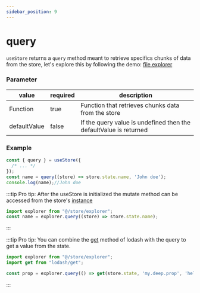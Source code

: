 ```yaml
---
sidebar_position: 9
---
```


# query

`useStore` returns a `query` method meant to retrieve specifics chunks of data from the store, let's explore this by following the demo: [file explorer](https://stackblitz.com/edit/vitejs-vite-juuupt?file=README.md)

### Parameter

| value         | required | description                                                       |
| ------------- | -------- | ----------------------------------------------------------------- |
| Function      | true     | Function that retrieves chunks data from the store                |
| defaultValue  | false    | If the query value is undefined then the defaultValue is returned |

### Example

```javascript
const { query } = useStore({
  /* ... */
});
const name = query((store) => store.state.name, 'John doe'); 
console.log(name);//John doe 
```

:::tip
Pro tip: After the useStore is initialized the mutate method can be accessed from the store's [instance](/docs/api/useStore#store)


```javascript
import explorer from "@/store/explorer";
const name = explorer.query((store) => store.state.name);
```
:::

:::tip
Pro tip: You can combine the [get](https://lodash.com/docs/4.17.15#get) method of lodash with the query to get a value from the state.

```javascript
import explorer from "@/store/explorer";
import get from "lodash/get";

const prop = explorer.query(() => get(store.state, 'my.deep.prop', 'hello'));
```
:::
